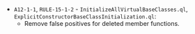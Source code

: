 - `A12-1-1`, `RULE-15-1-2` - `InitializeAllVirtualBaseClasses.ql`, `ExplicitConstructorBaseClassInitialization.ql`:
  - Remove false positives for deleted member functions.